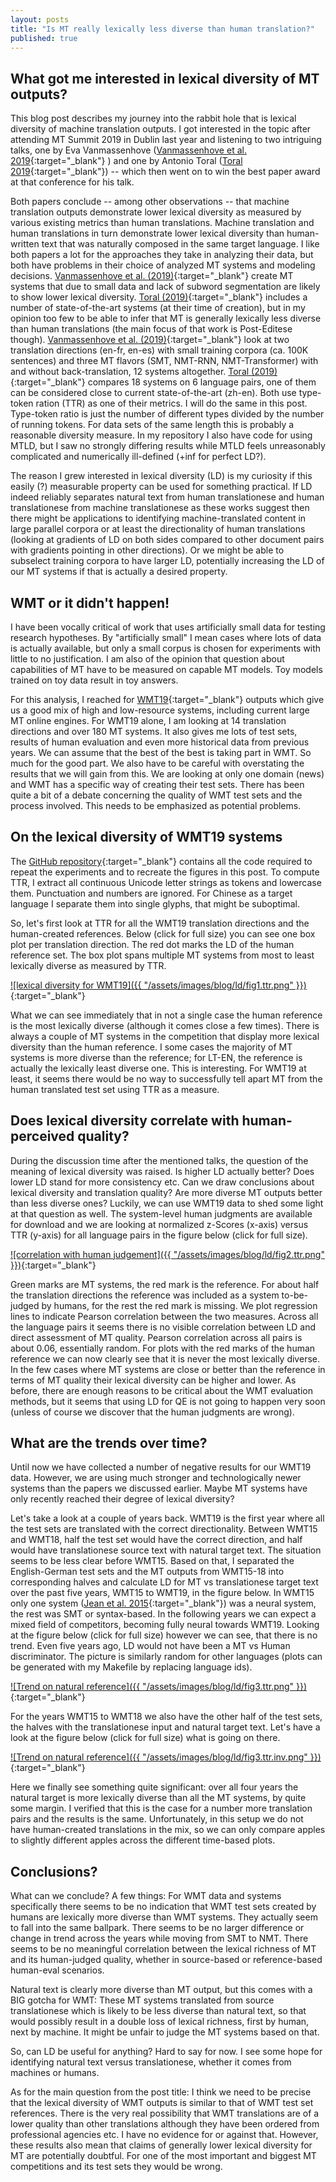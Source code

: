 ```yaml
---
layout: posts
title: "Is MT really lexically less diverse than human translation?"
published: true
---
```


## What got me interested in lexical diversity of MT outputs?

This blog post describes my journey into the rabbit hole that is lexical diversity of machine translation outputs. I got interested in the topic after attending MT Summit 2019 in Dublin last year and listening to two intriguing talks, one by Eva Vanmassenhove ([Vanmassenhove et al. 2019](https://www.aclweb.org/anthology/W19-6622/){:target="_blank"} ) and one by Antonio Toral ([Toral 2019](https://www.aclweb.org/anthology/W19-6627/){:target="_blank"})  -- which then went on to win the best paper award at that conference for his talk. 

Both papers conclude -- among other observations -- that machine translation outputs demonstrate lower lexical diversity as measured by various existing metrics than human translations. Machine translation and human translations in turn demonstrate lower lexical diversity than human-written text that was naturally composed in the same target language. I like both papers a lot for the approaches they take in analyzing their data, but both have problems in their choice of analyzed MT systems and modeling decisions.  [Vanmassenhove et al. (2019)](https://www.aclweb.org/anthology/W19-6622/){:target="_blank"} create MT systems that due to small data and lack of subword segmentation are likely to show lower lexical diversity. [Toral (2019)](https://www.aclweb.org/anthology/W19-6627/){:target="_blank"} includes a number of state-of-the-art systems (at their time of creation), but in my opinion too few to be able to infer that MT is generally lexically less diverse than human translations (the main focus of that work is Post-Editese though). 
[Vanmassenhove et al. (2019)](https://www.aclweb.org/anthology/W19-6622/){:target="_blank"}  look at two translation directions (en-fr, en-es) with small training corpora (ca. 100K sentences) and three MT flavors (SMT, NMT-RNN, NMT-Transformer) with and without back-translation, 12 systems altogether. [Toral (2019)](https://www.aclweb.org/anthology/W19-6627/){:target="_blank"} compares 18 systems on 6 language pairs, one of them can be considered close to current state-of-the-art (zh-en). Both use type-token ration (TTR) as one of their metrics. I will do the same in this post. Type-token ratio is just the number of different types divided by the number of running tokens. For data sets of the same length this is probably a reasonable diversity measure. In my repository I also have code for using MTLD, but I saw no strongly differing results while MTLD feels unreasonably complicated and numerically ill-defined (+inf for perfect LD?). 

The reason I grew interested in lexical diversity (LD) is my curiosity if this easily (?) measurable property can be used for something practical. If LD indeed reliably separates natural text from human translationese and human translationese from machine translationese as these works suggest then there might be applications to identifying machine-translated content in large parallel corpora or at least the directionality of human translations (looking at gradients of LD on both sides compared to other document pairs with gradients pointing in other directions). Or we might be able to subselect training corpora to have larger LD, potentially increasing the LD of our MT systems if that is actually a desired property. 

## WMT or it didn't happen!

I have been vocally critical of work that uses artificially small data for testing research hypotheses. By "artificially small" I mean cases where lots of data is actually available, but only a small corpus is chosen for experiments with little to no justification. I am also of the opinion that question about capabilities of MT have to be measured on capable MT models. Toy models trained on toy data result in toy answers. 

For this analysis, I reached for [WMT19](https://www.aclweb.org/anthology/W19-5301/){:target="_blank"} outputs  which give us a good mix of high and low-resource systems, including current large MT online engines. For WMT19 alone, I am looking at 14 translation directions and over 180 MT systems. It also gives me lots of test sets, results of human evaluation and even more historical data from previous years. We can assume that the best of the best is taking part in WMT. So much for the good part. We also have to be careful with overstating the results that we will gain from this. We are looking at only one domain (news) and WMT has a specific way of creating their test sets. There has been quite a bit of a debate concerning the quality of WMT test sets and the process involved. This needs to be emphasized as potential problems.

## On the lexical diversity of WMT19 systems

The [GitHub repository](https://github.com/emjotde/diversity){:target="_blank"} contains all the code required to repeat the experiments and to recreate the figures in this post. To compute TTR, I extract all continuous Unicode letter strings as tokens and lowercase them. Punctuation and numbers are ignored. For Chinese as a target language I separate them into single glyphs, that might be suboptimal.

So, let's first look at TTR for all the WMT19 translation directions and the human-created references. Below (click for full size) you can see one box plot per translation direction. The red dot marks the LD of the human reference set. The box plot spans multiple MT systems from most to least lexically diverse as measured by TTR. 

[![lexical diversity for WMT19]({{ "/assets/images/blog/ld/fig1.ttr.png" }})](/assets/images/blog/ld/fig1.ttr.png){:target="_blank"}

What we can see immediately that in not a single case the human reference is the most lexically diverse (although it comes close a few times). There is always a couple of MT systems in the competition that display more lexical diversity than the human reference. I some cases the majority of MT systems is more diverse than the reference; for LT-EN, the reference is actually the lexically least diverse one. This is interesting. For WMT19 at least, it seems there would be no way to successfully tell apart MT from the human translated test set using TTR as a measure. 

## Does lexical diversity correlate with human-perceived quality?

During the discussion time after the mentioned talks, the question of the meaning of lexical diversity was raised. Is higher LD actually better? Does lower LD stand for more consistency etc. Can we draw conclusions about lexical diversity and translation quality? Are more diverse MT outputs better than less diverse ones? Luckily, we can use WMT19 data to shed some light at that question as well. The system-level human judgments are available for download and we are looking at normalized z-Scores (x-axis) versus TTR (y-axis) for all language pairs in the figure below (click for full size). 

[![correlation with human judgement]({{ "/assets/images/blog/ld/fig2.ttr.png" }})](/assets/images/blog/ld/fig2.ttr.png){:target="_blank"}

Green marks are MT systems, the red mark is the reference. For about half the translation directions the reference was included as a system to-be-judged by humans, for the rest the red mark is missing. We plot regression lines to indicate Pearson correlation between the two measures. Across all the language pairs it seems there is no visible correlation between LD and direct assessment of MT quality. Pearson correlation across all pairs is about 0.06, essentially random. For plots with the red marks of the human reference we can now clearly see that it is never the most lexically diverse. In the few cases where MT systems are close or better than the reference in terms of MT quality their lexical diversity can be higher and lower. As before, there are enough reasons to be critical about the WMT evaluation methods, but it seems that using LD for QE is not going to happen very soon (unless of course we discover that the human judgments are wrong).

## What are the trends over time?

Until now we have collected a number of negative results for our WMT19 data. However, we are using much stronger and technologically newer systems than the papers we discussed earlier. Maybe MT systems have only recently reached their degree of lexical diversity? 

Let's take a look at a couple of years back. WMT19 is the first year where all the test sets are translated with the correct directionality. Between WMT15 and WMT18, half the test set would have the correct direction, and half would have translationese source text with natural target text. The situation seems to be less clear before WMT15. Based on that, I separated the English-German test sets and the MT outputs from WMT15-18 into corresponding halves and calculate LD for MT vs translationese target text over the past five years, WMT15 to WMT19, in the figure below. In WMT15 only one system ([Jean et al. 2015](https://www.aclweb.org/anthology/W15-3014/){:target="_blank"}) was a neural system, the rest was SMT or syntax-based. In the following years we can expect a mixed field of competitors, becoming fully neural towards WMT19. Looking at the figure below (click for full size) however we can see, that there is no trend. Even five years ago, LD would not have been a MT vs Human discriminator. The picture is similarly random for other languages (plots can be generated with my Makefile by replacing language ids).

[![Trend on natural reference]({{ "/assets/images/blog/ld/fig3.ttr.png" }})](/assets/images/blog/ld/fig3.ttr.png){:target="_blank"}

For the years WMT15 to WMT18 we also have the other half of the test sets, the halves with the translationese input and natural target text. Let's have a look at the figure below (click for full size) what is going on there. 

[![Trend on natural reference]({{ "/assets/images/blog/ld/fig3.ttr.inv.png" }})](/assets/images/blog/ld/fig3.ttr.inv.png){:target="_blank"}

Here we finally see something quite significant: over all four years the natural target is more lexically diverse than all the MT systems, by quite some margin. I verified that this is the case for a number more translation pairs and the results is the same. Unfortunately, in this setup we do not have human-created translations in the mix, so we can only compare apples to slightly different apples across the different time-based plots. 


## Conclusions?

What can we conclude? A few things: For WMT data and systems specifically there seems to be no indication that WMT test sets created by humans are lexically more diverse than WMT systems. They actually seem to fall into the same ballpark. There seems to be no larger difference or change in trend across the years while moving from SMT to NMT. There seems to be no meaningful correlation between the lexical richness of MT and its human-judged quality, whether in source-based or reference-based human-eval scenarios. 

Natural text is clearly more diverse than MT output, but this comes with a BIG gotcha for WMT: These MT systems translated from source translationese which is likely to be less diverse than natural text, so that would possibly result in a double loss of lexical richness, first by human, next by machine. It might be unfair to judge the MT systems based on that. 

So, can LD be useful for anything? Hard to say for now. I see some hope for identifying natural text versus translationese, whether it comes from machines or humans. 

As for the main question from the post title: I think we need to be precise that the lexical diversity of WMT outputs is similar to that of WMT test set references. There is the very real possibility that WMT translations are of a lower quality than other translations although they have been ordered from professional agencies etc. I have no evidence for or against that. However, these results also mean that claims of generally lower lexical diversity for MT are potentially doubtful. For one of the most important and biggest MT competitions and its test sets they would be wrong. 